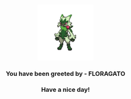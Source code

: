 <p align="center">
            <img src="https://raw.githubusercontent.com/PokeAPI/sprites/master/sprites/pokemon/907.png" width="150" height="150">
          </p>
          <h3 align="center">You have been greeted by - <b>FLORAGATO</b></h3>
          <h3 align="center">Have a nice day!</h3>
